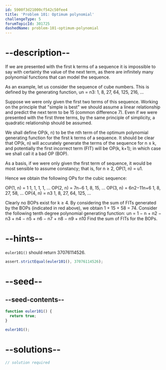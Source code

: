```yaml
---
id: 5900f3d21000cf542c50fee4
title: 'Problem 101: Optimum polynomial'
challengeType: 5
forumTopicId: 301725
dashedName: problem-101-optimum-polynomial
---
```


# --description--

If we are presented with the first k terms of a sequence it is impossible to say with certainty the value of the next term, as there are infinitely many polynomial functions that can model the sequence.

As an example, let us consider the sequence of cube numbers. This is defined by the generating function, un = n3: 1, 8, 27, 64, 125, 216, ...

Suppose we were only given the first two terms of this sequence. Working on the principle that "simple is best" we should assume a linear relationship and predict the next term to be 15 (common difference 7). Even if we were presented with the first three terms, by the same principle of simplicity, a quadratic relationship should be assumed.

We shall define OP(k, n) to be the nth term of the optimum polynomial generating function for the first k terms of a sequence. It should be clear that OP(k, n) will accurately generate the terms of the sequence for n ≤ k, and potentially the first incorrect term (FIT) will be OP(k, k+1); in which case we shall call it a bad OP (BOP).

As a basis, if we were only given the first term of sequence, it would be most sensible to assume constancy; that is, for n ≥ 2, OP(1, n) = u1.

Hence we obtain the following OPs for the cubic sequence:

OP(1, n) = 1 1, 1, 1, 1, ... OP(2, n) = 7n−6 1, 8, 15, ... OP(3, n) = 6n2−11n+6 1, 8, 27, 58, ... OP(4, n) = n3 1, 8, 27, 64, 125, ...

Clearly no BOPs exist for k ≥ 4. By considering the sum of FITs generated by the BOPs (indicated in red above), we obtain 1 + 15 + 58 = 74. Consider the following tenth degree polynomial generating function: un = 1 − n + n2 − n3 + n4 − n5 + n6 − n7 + n8 − n9 + n10 Find the sum of FITs for the BOPs.

# --hints--

`euler101()` should return 37076114526.

```js
assert.strictEqual(euler101(), 37076114526);
```

# --seed--

## --seed-contents--

```js
function euler101() {
  return true;
}

euler101();
```

# --solutions--

```js
// solution required
```
